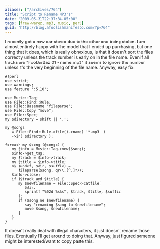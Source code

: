 ```yaml
---
aliases: ["/archives/764"]
title: "Script to Rename MP3's"
date: "2009-05-31T22:37:34-05:00"
tags: [frew-warez, mp3, music, perl]
guid: "http://blog.afoolishmanifesto.com/?p=764"
---
```

I recently got a new car stereo due to the other one being stolen. I am almost entirely happy with the model that I ended up purchasing, but one thing that it does, which is really obnoxious, is that it doesn't sort the files correctly unless the track number is early on in the file name. Even if all tracks are "FooBarBaz 01 - name.mp3" it seems to ignore the number unless it's the very beginning of the file name. Anyway, easy fix:

    #!perl
    use strict;
    use warnings;
    use feature ':5.10';

    use Music::Tag;
    use File::Find::Rule;
    use File::Basename "fileparse";
    use File::Copy "move";
    use File::Spec;
    my $directory = shift || '.';

    my @songs
       = File::Find::Rule->file()->name( '*.mp3' )
       ->in( $directory );

    foreach my $song (@songs) {
       my $info = Music::Tag->new($song);
       $info->get_tag;
       my $track = $info->track;
       my $title = $info->title;
       my (undef, $dir, $suffix) =
          fileparse($song, qr/\.[^.]*/);
       $info->close;
       if ($track and $title) {
          my $newfilename = File::Spec->catfile(
             $dir,
             sprintf "%02d %s%s", $track, $title, $suffix
          );
          if ($song ne $newfilename) {
             say "renaming $song to $newfilename";
             move $song, $newfilename;
          }
       }
    }

It doesn't really deal with illegal characters, it just doesn't rename those files. Eventually I'll get around to doing that. Anyway, just figured someone might be interested/want to copy paste this.
